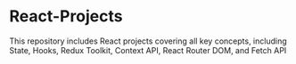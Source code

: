 # React-Projects
This repository includes React projects covering all key concepts, including State, Hooks, Redux Toolkit, Context API, React Router DOM, and Fetch API
